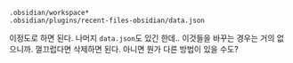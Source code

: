 ```
.obsidian/workspace*
.obsidian/plugins/recent-files-obsidian/data.json
```
이정도로 하면 된다. 나머지 `data.json`도 있긴 한데.. 이것들을 바꾸는 경우는 거의 없으니까. 껄끄럽다면 삭제하면 된다. 아니면 뭔가 다른 방법이 있을 수도? 